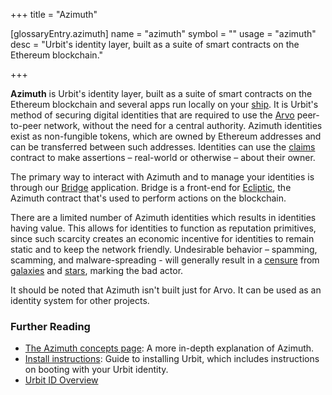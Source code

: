 +++
title = "Azimuth"

[glossaryEntry.azimuth]
name = "azimuth"
symbol = ""
usage = "azimuth"
desc = "Urbit's identity layer, built as a suite of smart contracts on the Ethereum blockchain."

+++

**Azimuth** is Urbit's identity layer, built as a suite of smart contracts on
the Ethereum blockchain and several apps run locally on your
[ship](/glossary/ship). It is Urbit's method of securing digital identities
that are required to use the [Arvo](/glossary/arvo) peer-to-peer network,
without the need for a central authority. Azimuth identities exist as
non-fungible tokens, which are owned by Ethereum addresses and can be
transferred between such addresses. Identities can use the
[claims](/glossary/claims) contract to make assertions – real-world or
otherwise – about their owner.

The primary way to interact with Azimuth and to manage your identities is
through our [Bridge](https://bridge.urbit.org) application. Bridge is a
front-end for [Ecliptic](/glossary/ecliptic), the Azimuth contract that's
used to perform actions on the blockchain.

There are a limited number of Azimuth identities which results in identities
having value. This allows for identities to function as reputation primitives,
since such scarcity creates an economic incentive for identities to remain
static and to keep the network friendly. Undesirable behavior – spamming,
scamming, and malware-spreading - will generally result in a
[censure](/glossary/censures) from [galaxies](/glossary/galaxy) and
[stars](/glossary/star), marking the bad actor.

It should be noted that Azimuth isn't built just for Arvo. It can be used as an
identity system for other projects.

### Further Reading

- [The Azimuth concepts page](/system/identity): A more in-depth
  explanation of Azimuth.
- [Install instructions](/manual/getting-started): Guide to installing Urbit, which
  includes instructions on booting with your Urbit identity.
- [Urbit ID Overview](https://urbit.org/overview/urbit-id)

